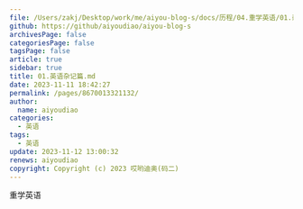 ```yaml
---
file: /Users/zakj/Desktop/work/me/aiyou-blog-s/docs/历程/04.重学英语/01.杂记篇.md
github: https://github/aiyoudiao/aiyou-blog-s
archivesPage: false
categoriesPage: false
tagsPage: false
article: true
sidebar: true
title: 01.英语杂记篇.md
date: 2023-11-11 18:42:27
permalink: /pages/8670013321132/
author: 
  name: aiyoudiao
categories: 
  - 英语
tags: 
  - 英语
update: 2023-11-12 13:00:32
renews: aiyoudiao
copyright: Copyright (c) 2023 哎哟迪奥(码二)
---
```


重学英语
